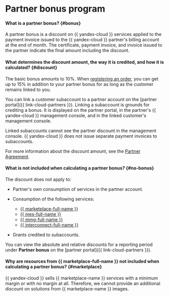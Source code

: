 # Partner bonus program

#### What is a partner bonus? {#bonus}

A partner bonus is a discount on {{ yandex-cloud }} services applied to the payment invoice issued to the {{ yandex-cloud }} partner's billing account at the end of month. The certificate, payment invoice, and invoice issued to the partner indicate the final amount including the discount.

#### What determines the discount amount, the way it is credited, and how it is calculated? {#discount}

The basic bonus amounts to 10%. When [registering an order](../../partner/program/var-tools.md#deal-reg), you can get up to 15% in addition to your partner bonus for as long as the customer remains linked to you.

You can link a customer subaccount to a partner account on the [partner portal]({{ link-cloud-partners }}). Linking a subaccount is grounds for crediting a bonus. It is displayed on the partner portal, in the partner's {{ yandex-cloud }} management console, and in the linked customer's management console.

Linked subaccounts cannot see the partner discount in the management console. {{ yandex-cloud }} does not issue separate payment invoices to subaccounts.

For more information about the discount amount, see the [Partner Agreement](https://yandex.ru/legal/cloud_grant/?lang=en).

#### What is not included when calculating a partner bonus? {#no-bonus}

The discount does not apply to:

* Partner's own consumption of services in the partner account.
* Consumption of the following services:

   * [{{ marketplace-full-name }}](/marketplace)
   * [{{ mes-full-name }}](../../managed-elasticsearch/)
   * [{{ mmg-full-name }}](../../managed-mongodb/)
   * [{{ interconnect-full-name }}](../../interconnect/)

* Grants credited to subaccounts.

You can view the absolute and relative discounts for a reporting period under **Partner bonus** on the [partner portal]({{ link-cloud-partners }}).

#### Why are resources from {{ marketplace-full-name }} not included when calculating a partner bonus? {#marketplace}

{{ yandex-cloud }} sells {{ marketplace-name }} services with a minimum margin or with no margin at all. Therefore, we cannot provide an additional discount on solutions from {{ marketplace-name }} images.
